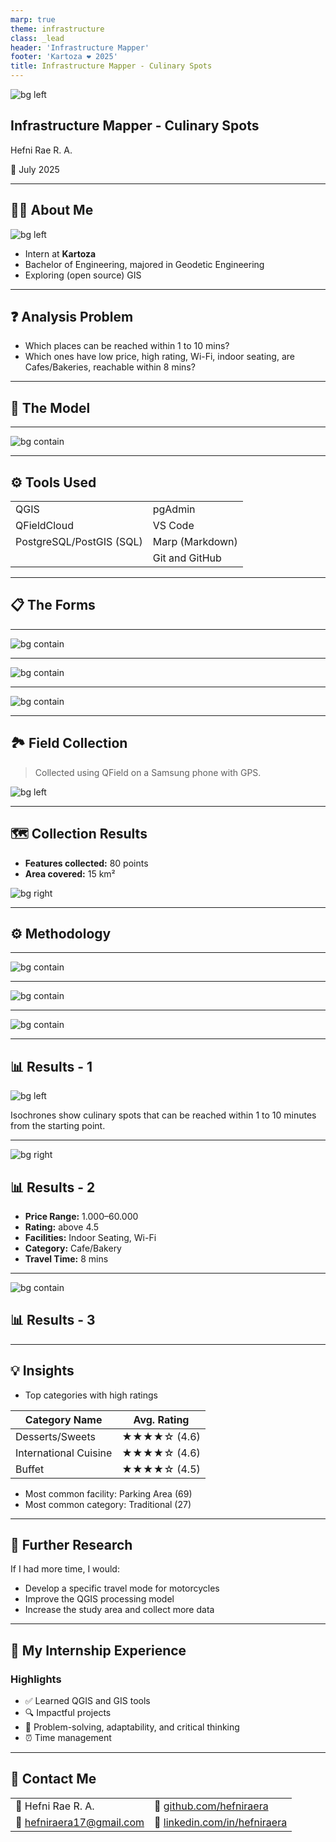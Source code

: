 ```yaml
---
marp: true
theme: infrastructure
class: _lead
header: 'Infrastructure Mapper'
footer: 'Kartoza ❤️ 2025'
title: Infrastructure Mapper - Culinary Spots
---
```

![bg left](../img/food-services.png)

## Infrastructure Mapper - Culinary Spots

Hefni Rae R. A.

<span class="presentation-date">📅 July 2025</span>

---

## 👩‍💻 About Me

![bg  left](../img/interns/hefni-raera.png)

* Intern at **Kartoza**
* Bachelor of Engineering, majored in Geodetic Engineering
* Exploring (open source) GIS

---

## ❓ Analysis Problem

* Which places can be reached within 1 to 10 mins?
* Which ones have low price, high rating, Wi-Fi, indoor seating, are Cafes/Bakeries, reachable within 8 mins?

---

## 🧱 The Model

---

![bg contain](../img/culinaryfacilities-erd.png)

---

## ⚙️ Tools Used

|        |     |
|-------------------|---------------------|
| QGIS              | pgAdmin             |
| QFieldCloud       | VS Code             |
| PostgreSQL/PostGIS (SQL)| Marp (Markdown)                |
|                   | Git and GitHub      |

---

## 📋 The Forms

---

![bg contain](../img/culinaryfacilities-formsqgis.png)

---

![bg contain](../img/culinaryfacilities-formsqgis2.png)

---

![bg contain](../img/culinaryfacilities-forms.png)

---

## 🏞️ Field Collection

> Collected using QField on a Samsung phone with GPS.

![bg left](../img/culinaryfacilities-field.png)

---

## 🗺️ Collection Results

* **Features collected:** 80 points
* **Area covered:** 15 km²

![bg right](../img/culinaryfacilities-collection.png)

---

## ⚙️ Methodology

---

![bg contain](../img/culinaryfacilities-model.png)

---

![bg contain](../img/culinaryfacilities-model2.png)

---

![bg contain](../img/culinaryfacilities-model3.png)

---

## 📊 Results - 1

![bg left](../img/culinaryfacilities-results1.png)

Isochrones show culinary spots that can be reached within 1 to 10 minutes from the starting point.

---

![bg right](../img/culinaryfacilities-results2.png)

## 📊 Results - 2

* **Price Range:** 1.000–60.000  
* **Rating:** above 4.5  
* **Facilities:** Indoor Seating, Wi-Fi  
* **Category:** Cafe/Bakery  
* **Travel Time:** 8 mins

---

![bg contain](../img/culinaryfacilities-results3.png)

## 📊 Results - 3

---

## 💡 Insights

* Top categories with high ratings

| Category Name           | Avg. Rating     |
|-------------------------|-----------------|
| Desserts/Sweets         | ★★★★☆ (4.6)     |
| International Cuisine   | ★★★★☆ (4.6)     |
| Buffet                  | ★★★★☆ (4.5)     |

* Most common facility: Parking Area (69)
* Most common category: Traditional (27)

---

## 🔬 Further Research

If I had more time, I would:

* Develop a specific travel mode for motorcycles
* Improve the QGIS processing model
* Increase the study area and collect more data

---

## 🧳 My Internship Experience

### Highlights

* ✅ Learned QGIS and GIS tools 
* 🔍 Impactful projects
* 🌟 Problem-solving, adaptability, and critical thinking  
* ⏰ Time management

---

## 📧 Contact Me
<!-- _class: contact-table -->
|        |                                  |
|--------|----------------------------------|
| 👤   Hefni Rae R. A.       |    💼     [github.com/hefniraera](https://github.com/hefniraera)           |
| 📧  [hefniraera17@gmail.com](mailto:hefniraera17@gmail.com)    |  🔗   [linkedin.com/in/hefniraera](https://www.linkedin.com/in/hefniraera/)|